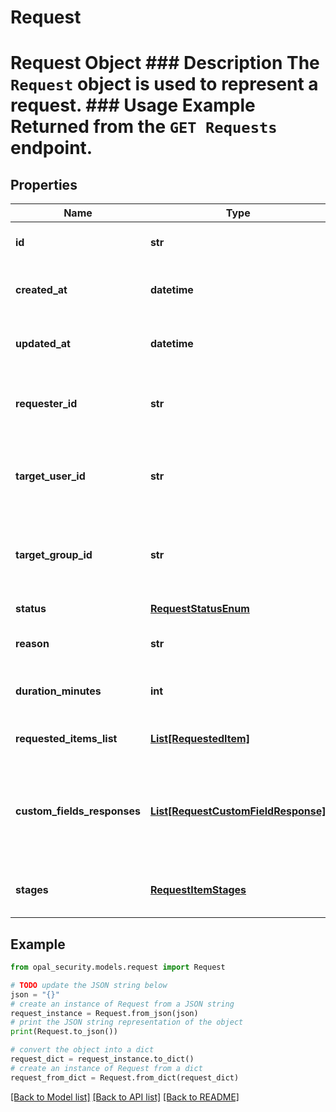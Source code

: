 # Request

# Request Object ### Description The `Request` object is used to represent a request.  ### Usage Example Returned from the `GET Requests` endpoint.

## Properties

Name | Type | Description | Notes
------------ | ------------- | ------------- | -------------
**id** | **str** | The unique identifier of the request. | 
**created_at** | **datetime** | The date and time the request was created. | 
**updated_at** | **datetime** | The date and time the request was last updated. | 
**requester_id** | **str** | The unique identifier of the user who created the request. | 
**target_user_id** | **str** | The unique identifier of the user who is the target of the request. | [optional] 
**target_group_id** | **str** | The unique identifier of the group who is the target of the request. | [optional] 
**status** | [**RequestStatusEnum**](RequestStatusEnum.md) | The status of the request. | 
**reason** | **str** | The reason for the request. | 
**duration_minutes** | **int** | The duration of the request in minutes. | [optional] 
**requested_items_list** | [**List[RequestedItem]**](RequestedItem.md) | The list of targets for the request. | [optional] 
**custom_fields_responses** | [**List[RequestCustomFieldResponse]**](RequestCustomFieldResponse.md) | The responses given to the custom fields associated to the request | [optional] 
**stages** | [**RequestItemStages**](RequestItemStages.md) | The stages configuration for this request | [optional] 

## Example

```python
from opal_security.models.request import Request

# TODO update the JSON string below
json = "{}"
# create an instance of Request from a JSON string
request_instance = Request.from_json(json)
# print the JSON string representation of the object
print(Request.to_json())

# convert the object into a dict
request_dict = request_instance.to_dict()
# create an instance of Request from a dict
request_from_dict = Request.from_dict(request_dict)
```
[[Back to Model list]](../README.md#documentation-for-models) [[Back to API list]](../README.md#documentation-for-api-endpoints) [[Back to README]](../README.md)


